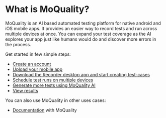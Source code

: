 # What is MoQuality?

MoQuality is an AI based automated testing platform for native android and iOS mobile apps. It provides an easier way to record tests and run across multiple devices at once. You can expand your test coverage as the AI explores your app just like humans would do and discover more errors in the process.  

Get started in few simple steps:

* [Create an account](https://app.moquality.com)
* [Upload your mobile app](getting-started/upload-app)
* [Download the Recorder desktop app and start creating test-cases](recorder)
* [Schedule test runs on multiple devices](getting-started/scheduling-tests)
* [Generate more tests using MoQuality AI](getting-started/auto-test)
* [View results](getting-started/view-results)

You can also use MoQuality in other uses cases:

* [Documentation](flows/documentation.md) with MoQuality